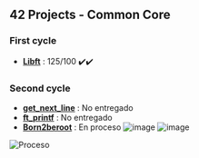 ## 42 Projects - Common Core

### First cycle
- [**Libft**](https://github.com/mferest/Cursus42/tree/main/Cursus/circle-00/Libft) : 125/100 ✔️✔️

### Second cycle
- [**get_next_line**](https://github.com/mferest/Cursus42/tree/main/Cursus/circle-01/get_next_line) : No entregado
- [**ft_printf**](https://github.com/mferest/Cursus42/tree/main/Cursus/circle-01/ft_printf) : No entregado
- [**Born2beroot**](https://github.com/mferest/Cursus42/tree/main/Cursus/circle-00/Libft/Born2beroot) : En proceso ![image](https://github.com/mferest/Cursus42/assets/139508718/90bcbb0c-251a-4443-af50-7aa3d1665cff) ![image](https://github.com/mferest/Cursus42/assets/139508718/5603d382-e8c8-4f04-b62a-0f499f13a415)


![Proceso](https://github.com/mferest/Cursus42/assets/139508718/5c3469bb-e8d8-4f01-baa4-4d282a625556)
